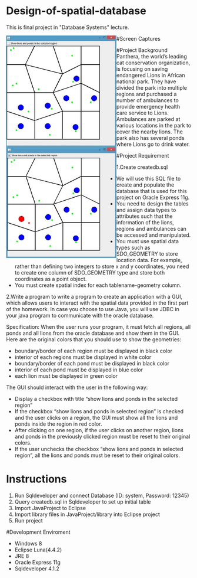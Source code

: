 # Design-of-spatial-database
This is final project in "Database Systems" lecture.

#Screen Captures
<img src="https://github.com/chc2212/Design-of-spatial-database/blob/master/pic1.JPG" width="300" align ="left">
<img src="https://github.com/chc2212/Design-of-spatial-database/blob/master/pic2.JPG" width="300" align ="left">


#Project Background
Panthera, the world’s leading cat conservation organization, is focusing on saving endangered
Lions in African national park. They have divided the park into multiple regions and purchased a
number of ambulances to provide emergency health care service to Lions. Ambulances are
parked at various locations in the park to cover the nearby lions. The park also has several
ponds where Lions go to drink water.

#Project Requirement

1.Create createdb.sql
* We will use this SQL file to create and populate the database that is used for this project
on Oracle Express 11g.
* You need to design the tables and assign data types to attributes such that the
information of the lions, regions and ambulances can be accessed and manipulated.
* You must use spatial data types such as SDO_GEOMETRY to store location data. For
example, rather than defining two integers to store x and y coordinates, you need to
create one column of SDO_GEOMETRY type and store both coordinates as a point
object.
* You must create spatial index for each tablename-geometry column.

2.Write a program to write a program to create an application with a
GUI, which allows users to interact with the spatial data provided in the first part of the
homework. In case you choose to use Java, you will use JDBC in your java program to
communicate with the oracle database.

Specification:
When the user runs your program, it must fetch all regions, all ponds and all lions from the
oracle database and show them in the GUI. Here are the original colors that you should use to
show the geometries:
* boundary/border of each region must be displayed in black color
* interior of each regions must be displayed in white color
* boundary/border of each pond must be displayed in black color
* interior of each pond must be displayed in blue color
* each lion must be displayed in green color

The GUI should interact with the user in the following way:
* Display a checkbox with title “show lions and ponds in the selected region”
* If the checkbox “show lions and ponds in selected region” is checked and the
user clicks on a region, the GUI must show all the lions and ponds inside the
region in red color.
* After clicking on one region, if the user clicks on another region, lions and ponds
in the previously clicked region must be reset to their original colors.
* If the user unchecks the checkbox “show lions and ponds in selected region”, all
the lions and ponds must be reset to their original colors.

# Instructions
1. Run Sqldeveloper and connect Database (ID: system, Password: 12345)
2. Query createdb.sql in Sqldeveloper to set up initial table
3. Import JavaProject to Eclipse
4. Import library files in JavaProject/library into Eclipse project
5. Run project
 

#Development Enviroment
- Windows 8
- Eclipse Luna(4.4.2) 
- JRE 8
- Oracle Express 11g
- Sqldeveloper 4.1.2

